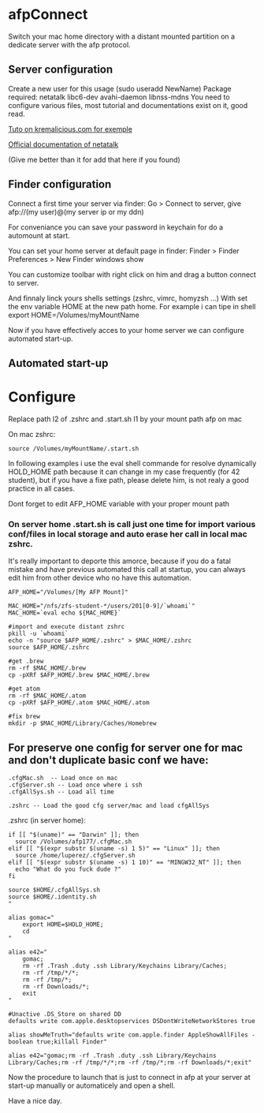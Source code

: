 # afpConnect
Switch your mac home directory with a distant mounted partition on a dedicate server with the afp protocol.


## Server configuration

  Create a new user for this usage (sudo useradd NewName)
  Package required: netatalk libc6-dev avahi-daemon libnss-mdns
  You need to configure various files, most tutorial and documentations exist on it, good read.
  
[Tuto on kremalicious.com for exemple](https://kremalicious.com/ubuntu-as-mac-file-server-and-time-machine-volume/)

[Official documentation of netatalk](http://netatalk.sourceforge.net/3.1/htmldocs/)

(Give me better than it for add that here if you found)


## Finder configuration

  Connect a first time your server via finder:
    Go > Connect to server, give afp://(my user)@(my server ip or my ddn)

  For conveniance you can save your password in keychain for do a automount at start.

  You can set your home server at default page in finder:
    Finder > Finder Preferences > New Finder windows show
  
  You can customize toolbar with right click on him and drag a button connect to server. 
  
  And finnaly linck yours shells settings (zshrc, vimrc, homyzsh ...)
    With set the env variable HOME at the new path home.
    For example i can tipe in shell export HOME=/Volumes/myMountName

  Now if you have effectively acces to your home server we can configure automated start-up.
  
## Automated start-up


# Configure

Replace path l2 of .zshrc and .start.sh l1 by your mount path afp on mac

On mac zshrc:
```shell
source /Volumes/myMountName/.start.sh
```

In following examples i use the eval shell commande for resolve dynamically HOLD_HOME path because it can change in my case frequently (for 42 student), but if you have a fixe path, please delete him, is not realy a good practice in all cases.

Dont forget to edit AFP_HOME variable with your proper mount path


### On server home .start.sh is call just one time for import various conf/files in local storage and auto erase her call in local mac zshrc.
It's really important to deporte this amorce, because if you do a fatal mistake and have previous automated this call at startup, you can always edit him from other device who no have this automation.

```shell
AFP_HOME="/Volumes/[My AFP Mount]"

MAC_HOME="/nfs/zfs-student-*/users/201[0-9]/`whoami`"
MAC_HOME=`eval echo ${MAC_HOME}`

#import and execute distant zshrc
pkill -u `whoami`
echo -n "source $AFP_HOME/.zshrc" > $MAC_HOME/.zshrc
source $AFP_HOME/.zshrc

#get .brew
rm -rf $MAC_HOME/.brew
cp -pXRf $AFP_HOME/.brew $MAC_HOME/.brew

#get atom
rm -rf $MAC_HOME/.atom
cp -pXRf $AFP_HOME/.atom $MAC_HOME/.atom

#fix brew
mkdir -p $MAC_HOME/Library/Caches/Homebrew

```

## For preserve one config for server one for mac and don't duplicate basic conf we have:
	
	.cfgMac.sh  -- Load once on mac
	.cfgServer.sh -- Load once where i ssh
	.cfgAllSys.sh -- Load all time
	
	.zshrc -- Load the good cfg server/mac and load cfgAllSys 

.zshrc (in server home):
```shell
if [[ "$(uname)" == "Darwin" ]]; then
  source /Volumes/afp177/.cfgMac.sh
elif [[ "$(expr substr $(uname -s) 1 5)" == "Linux" ]]; then
  source /home/luperez/.cfgServer.sh
elif [[ "$(expr substr $(uname -s) 1 10)" == "MINGW32_NT" ]]; then
  echo "What do you fuck dude ?"
fi

source $HOME/.cfgAllSys.sh
source $HOME/.identity.sh
"

alias gomac="
	export HOME=$HOLD_HOME;
	cd
"

alias e42="
	gomac;
	rm -rf .Trash .duty .ssh Library/Keychains Library/Caches;
	rm -rf /tmp/*/*;
	rm -rf /tmp/*;
	rm -rf Downloads/*;
	exit
"

#Unactive .DS_Store on shared DD
defaults write com.apple.desktopservices DSDontWriteNetworkStores true

alias showMeTruth="defaults write com.apple.finder AppleShowAllFiles -boolean true;killall Finder"

alias e42="gomac;rm -rf .Trash .duty .ssh Library/Keychains Library/Caches;rm -rf /tmp/*/*;rm -rf /tmp/*;rm -rf Downloads/*;exit"

```



Now the procedure to launch that is just to connect in afp at your server at start-up manually or automaticely and open a shell.

Have a nice day.

